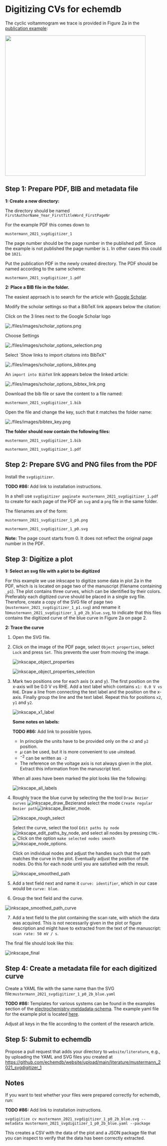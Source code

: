 # Digitizing CVs for echemdb

The cyclic voltammogram we trace is provided in Figure 2a in the [publication example](files/mustermann_2021_svgdigitizer_1/mustermann_2021_svgdigitizer_1.pdf):

[<img src="sample_data_2.png" width="450"/>](sample_data_2.png)

## Step 1: Prepare PDF, BIB and metadata file

**1: Create a new directory:**

The directory should be named `FirstAuthorName_Year_FirstTitleWord_FirstPageNr`

For the example PDF this comes down to

`mustermann_2021_svgdigitizer_1`

The page number should be the page number in the published pdf. Since the example is not published the page number is `1`. In other cases this could be `1021`.

Put the publication PDF in the newly created directory. The PDF should be named according to the same scheme:

`mustermann_2021_svgdigitizer_1.pdf`

**2: Place a BIB file in the folder.**

The easiest approach is to search for the article with [Google Scholar](http://scholar.google.com/).

Modify the scholar settings so that a BibTeX link appears below the citation:

Click on the 3 lines next to the Google Scholar logo

![./files/images/scholar_options.png](files/images/scholar_options.png)

Choose Settings

![./files/images/scholar_options_selection.png](files/images/scholar_options_selection.png)

Select `Show links to import citatons into BibTeX"

![./files/images/scholar_options_bibtex.png](files/images/scholar_options_bibtex.png)

An `import into BibTeX` link appears below the linked article:

![./files/images/scholar_options_bibtex_link.png](files/images/scholar_options_bibtex_link.png)

Download the bib file or save the content to a file named:

`mustermann_2021_svgdigitizer_1.bib`

Open the file and change the key, such that it matches the folder name:

![./files/images/bibtex_key.png](./files/images/bibtex_key.png)  

**The folder should now contain the following files:**

`mustermann_2021_svgdigitizer_1.bib`

`mustermann_2021_svgdigitizer_1.pdf`

## Step 2: Prepare SVG and PNG files from the PDF

Install the `svgdigitizer`.

**TODO #86:** Add link to installation instructions.

In a shell use `svgdigitizer paginate mustermann_2021_svgdigitizer_1.pdf` to create for each page of the PDF an `svg` and a `png` file in the same folder.

The filenames are of the form:

`mustermann_2021_svgdigitizer_1_p0.png`

`mustermann_2021_svgdigitizer_1_p0.svg`

**Note:** The page count starts from 0. It does not reflect the original page number in the PDF.

## Step 3: Digitize a plot

**1: Select an svg file with a plot to be digitized**

For this example we use inkscape to digitize some data in plot 2a in the PDF, which is is located on page two of the manuscript (filename containing `_p1`). The plot contains three curves, which can be identified by their colors. Preferably each digitized curve should be placed in a single svg file. Therefore, create a copy of the SVG file of page two (`mustermann_2021_svgdigitizer_1_p1.svg`) and rename it to`mustermann_2021_svgdigitizer_1_p0_2b_blue.svg`, to indicate that this files contains the digitized curve of the blue curve in Figure 2a on page 2. 

 **2: Trace the curve**

1. Open the SVG file.

2. Click on the image of the PDF page, select `Object properties`, select `Lock` and press `Set`. This prevents the user from moving the image.

   ![inkscape_object_properties](files/images/inkscape_object_properties.png)

   ![inkscape_object_properties_selection](files/images/inkscape_object_properties_selection.png)

3. Mark two positions one for each axis (x and y). The first position on the x-axis will be 0.0 V vs RHE. Add a text label which contains `x1: 0.0 V vs RHE`. Draw a line from connecting the text label and the position on the x-axis. Finally group the line and the text label. Repeat this for positions `x2`, `y1` and `y2`.

   ![inkscape_x1_label](files/images/inkscape_x1_label.png)

   **Some notes on labels:**

   **TODO #86:** Add link to possible typos.

   * In principle the units have to be provided only on the `x2` and `y2` position. 
   * $\mu$ can be used, but it is more convenient to use `u`instead.
   * $^{-2}$ can be written as `-2`
   * The reference on the voltage axis is not always given in the plot. Extract this information from the manuscript text.

   When all axes have been marked the plot looks like the following:

   ![inkscape_all_labels](files/images/inkscape_all_labels.png)

4. Roughly trace the blue curve by selecting the the tool `Draw Bezier curves` ![inkscape_draw_Bezier](./files/images/inkscape_draw_Bezier.png)and select the mode `Create regular Bezier path`![inkscape_Bezier_mode](./files/images/inkscape_Bezier_mode.png).

   

   ![inkscape_rough_select](./files/images/inkscape_rough_select.png)

   Select the curve, select the tool `Edit paths by node`![inkscape_edit_paths_by_node](./files/images/inkscape_edit_paths_by_node.png), and select all nodes by pressing `CTRL-a`. Click on the option `make selected nodes smooth`![inkscape_node_options](./files/images/inkscape_node_options.png).

   Click on individual nodes and adjust the handles such that the path matches the curve in the plot. Eventually adjust the position of the nodes. Do this for each node until you are satisfied with the result.

   ![inkscape_smoothed_path](files/images/inkscape_smoothed_path.png)

5. Add a text field next and name it `curve: identifier`, which in our case would be `curve: blue`.

6. Group the text field and the curve.

![inkscape_smoothed_path_curve](files/images/inkscape_smoothed_path_curve.png)

7. Add a text field to the plot containing the scan rate, with which the data was acquired. This is not necessarily given in the plot or figure description and might have to extracted from the text of the manuscript: `scan rate: 50 mV / s`.

The final file should look like this:

![inkscape_final](files/images/inkscape_final.png)

## Step 4: Create a metadata file for each digitized curve

Create a YAML file with the same name than the SVG file:`mustermann_2021_svgdigitizer_1_p0_2b_blue.yaml`

**TODO #86:** Templates for various systems can be found in the examples section of the [electrochemistry-metdadata-schema](https://github.com/echemdb/electrochemistry-metadata-schema). The example yaml file for the example plot is located [here](./files/mustermann_2021_svgdigitizer_1/mustermann_2021_svgdigitizer_1_p1_2a_blue.yaml).

Adjust all keys in the file according to the content of the research article.

## Step 5: Submit to echemdb

Propose a pull request that adds your directory to `website/literature`, e.g., by uploading the YAML and SVG files you created at https://github.com/echemdb/website/upload/main/literature/mustermann_2021_svgdigitizer_1

## Notes

If you want to test whether your files were prepared correctly for echemdb, run:

**TODO #86:** Add link to installation instructions.

`svgdigitize cv mustermann_2021_svgdigitizer_1_p0_2b_blue.svg --metadata mustermann_2021_svgdigitizer_1_p0_2b_blue.yaml --package`

This creates a CSV with the data of the plot and a JSON package file that you can inspect to verify that the data has been correctly extracted.
